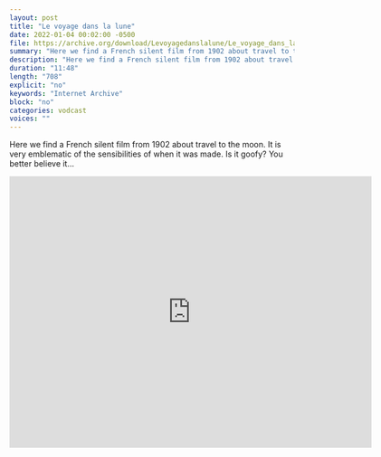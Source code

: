```yaml
---
layout: post
title: "Le voyage dans la lune"
date: 2022-01-04 00:02:00 -0500
file: https://archive.org/download/Levoyagedanslalune/Le_voyage_dans_la_lune_A_trip_to_the_moon__Georges_Mlis_1902_512kb.mp4
summary: "Here we find a French silent film from 1902 about travel to the moon.  It is very emblematic of the sensibilities of when it was made.  Is it goofy?  You better believe it..."
description: "Here we find a French silent film from 1902 about travel to the moon.  It is very emblematic of the sensibilities of when it was made.  Is it goofy?  You better believe it..."
duration: "11:48"
length: "708"
explicit: "no" 
keywords: "Internet Archive"
block: "no" 
categories: vodcast
voices: ""
---
```


Here we find a French silent film from 1902 about travel to the moon.  It is very emblematic of the sensibilities of when it was made.  Is it goofy?  You better believe it...

<iframe src="https://archive.org/embed/Levoyagedanslalune" width="640" height="480" frameborder="0" webkitallowfullscreen="true" mozallowfullscreen="true" allowfullscreen></iframe>

